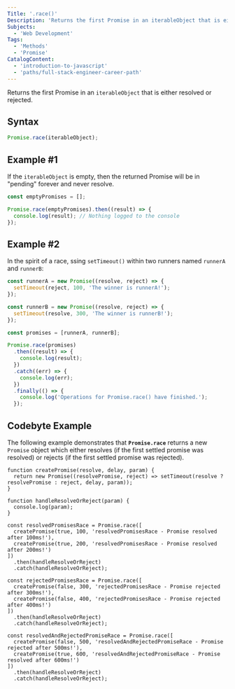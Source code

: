 ```yaml
---
Title: '.race()'
Description: 'Returns the first Promise in an iterableObject that is either resolved or rejected.'
Subjects:
  - 'Web Development'
Tags:
  - 'Methods'
  - 'Promise'
CatalogContent:
  - 'introduction-to-javascript'
  - 'paths/full-stack-engineer-career-path'
---
```


Returns the first Promise in an `iterableObject` that is either resolved or rejected.

## Syntax

```js
Promise.race(iterableObject);
```

## Example #1

If the `iterableObject` is empty, then the returned Promise will be in "pending" forever and never resolve.

```js
const emptyPromises = [];

Promise.race(emptyPromises).then((result) => {
  console.log(result); // Nothing logged to the console
});
```

## Example #2

In the spirit of a race, ssing `setTimeout()` within two runners named `runnerA` and `runnerB`:

```js
const runnerA = new Promise((resolve, reject) => {
  setTimeout(reject, 100, 'The winner is runnerA!');
});

const runnerB = new Promise((resolve, reject) => {
  setTimeout(resolve, 300, 'The winner is runnerB!');
});

const promises = [runnerA, runnerB];

Promise.race(promises)
  .then((result) => {
    console.log(result);
  })
  .catch((err) => {
    console.log(err);
  })
  .finally(() => {
    console.log('Operations for Promise.race() have finished.');
  });
```

## Codebyte Example

The following example demonstrates that **`Promise.race`** returns a new `Promise` object which either resolves (if the first settled promise was resolved) or rejects (if the first settled promise was rejected).

```codebyte/js
function createPromise(resolve, delay, param) {
  return new Promise((resolvePromise, reject) => setTimeout(resolve ? resolvePromise : reject, delay, param));
}

function handleResolveOrReject(param) {
  console.log(param);
}

const resolvedPromisesRace = Promise.race([
  createPromise(true, 100, 'resolvedPromisesRace - Promise resolved after 100ms!'),
  createPromise(true, 200, 'resolvedPromisesRace - Promise resolved after 200ms!')
])
  .then(handleResolveOrReject)
  .catch(handleResolveOrReject);

const rejectedPromisesRace = Promise.race([
  createPromise(false, 300, 'rejectedPromisesRace - Promise rejected after 300ms!'),
  createPromise(false, 400, 'rejectedPromisesRace - Promise rejected after 400ms!')
])
  .then(handleResolveOrReject)
  .catch(handleResolveOrReject);

const resolvedAndRejectedPromiseRace = Promise.race([
  createPromise(false, 500, 'resolvedAndRejectedPromiseRace - Promise rejected after 500ms!'),
  createPromise(true, 600, 'resolvedAndRejectedPromiseRace - Promise resolved after 600ms!')
])
  .then(handleResolveOrReject)
  .catch(handleResolveOrReject);

```
